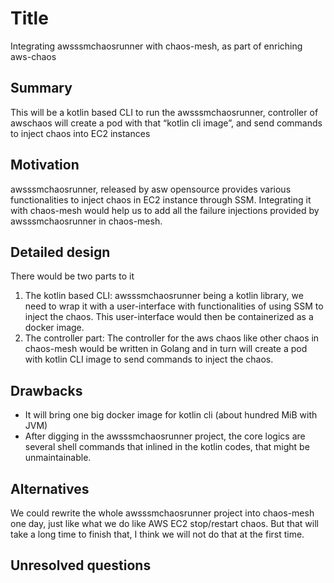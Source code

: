 # Title
Integrating awsssmchaosrunner with chaos-mesh, as part of enriching aws-chaos
## Summary

This will be a kotlin based CLI to run the awsssmchaosrunner, controller of awschaos will create a pod with that “kotlin cli image”, and send commands to inject chaos into EC2 instances

## Motivation
awsssmchaosrunner, released by asw opensource provides various functionalities to inject chaos in EC2 instance through SSM.
Integrating it with chaos-mesh would help us to add all the failure injections provided by awsssmchaosrunner in chaos-mesh.

## Detailed design
There would be two parts to it
1. The kotlin based CLI: awsssmchaosrunner being a kotlin library, we need to wrap it with a user-interface with functionalities of using SSM to inject the chaos. This user-interface would then be containerized as a docker image.
2. The controller part: The controller for the aws chaos like other chaos in chaos-mesh would be written in Golang and in turn will create a pod with kotlin CLI image to send commands to inject the chaos. 

## Drawbacks
- It will bring one big docker image for kotlin cli (about hundred MiB with JVM)
- After digging in the awsssmchaosrunner project, the core logics are several shell commands that inlined in the kotlin codes, that might be unmaintainable.


## Alternatives
We could rewrite the whole awsssmchaosrunner project into chaos-mesh one day, just like what we do like AWS EC2 stop/restart chaos. But that will take a long time to finish that, I think we will not do that at the first time.

## Unresolved questions
